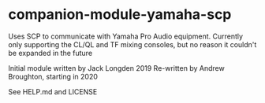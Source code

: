 # companion-module-yamaha-scp

Uses SCP to communicate with Yamaha Pro Audio equipment.
Currently only supporting the CL/QL and TF mixing consoles,
but no reason it couldn't be expanded in the future

Initial module written by Jack Longden 2019
Re-written by Andrew Broughton, starting in 2020

See HELP.md and LICENSE
